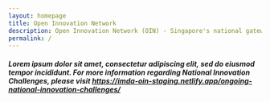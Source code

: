 ```yaml
---
layout: homepage
title: Open Innovation Network
description: Open Innovation Network (OIN) - Singapore's national gateway to open innovation challenges, upcoming activities, latest happenings, and resources.
permalink: /
---
```

<!-- Type your notification here - the notification bar will not appear if this is empty. For other changes, refer to _data/homepage.yml to edit the homepage -->

<!-- NIC Update -->
##### Lorem ipsum dolor sit amet, consectetur adipiscing elit, sed do eiusmod tempor incididunt. For more information regarding National Innovation Challenges, please visit https://imda-oin-staging.netlify.app/ongoing-national-innovation-challenges/

